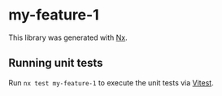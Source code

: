 # my-feature-1

This library was generated with [Nx](https://nx.dev).

## Running unit tests

Run `nx test my-feature-1` to execute the unit tests via [Vitest](https://vitest.dev/).
